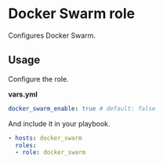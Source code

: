# Docker Swarm role

Configures Docker Swarm.

## Usage

Configure the role.

**vars.yml**

```yml
docker_swarm_enable: true # default: false
```

And include it in your playbook.

```yml
- hosts: docker_swarm
  roles:
  - role: docker_swarm
```
